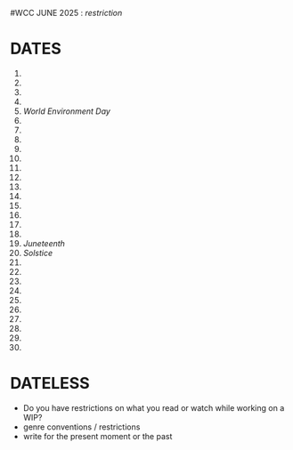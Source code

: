 #WCC JUNE 2025 : *restriction*

# DATES
1.  
2.  
3.  
4.  
5.  *World Environment Day*
6.  
7.  
8. 
9. 
10. 
11. 
12. 
13. 
14. 
15. 
16. 
17. 
18. 
19. *Juneteenth*
20. *Solstice*
21. 
22. 
23. 
24. 
25. 
26. 
27. 
28. 
29. 
30. 


# DATELESS
- Do you have restrictions on what you read or watch while working on a WIP?
- genre conventions / restrictions
- write for the present moment or the past
